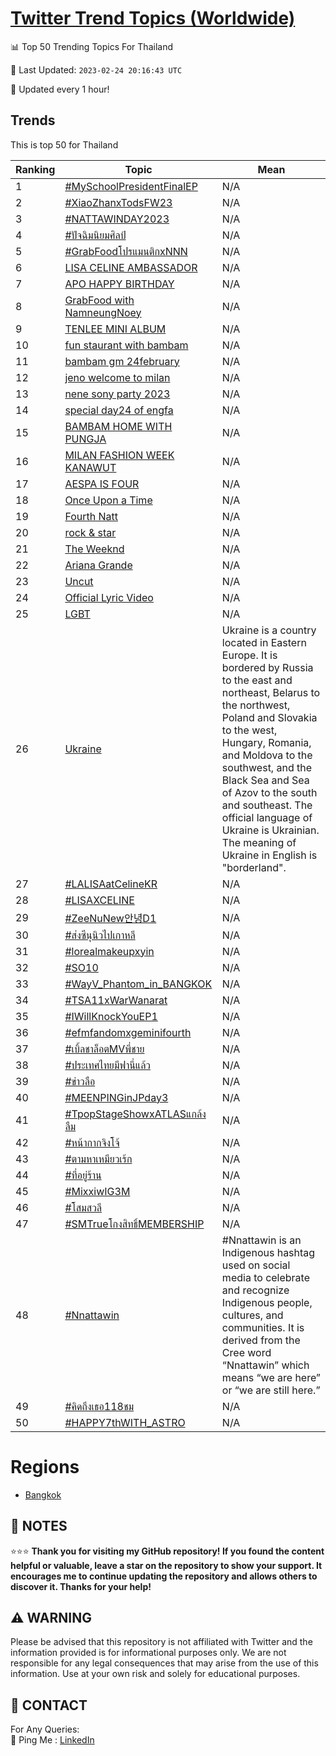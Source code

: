[Twitter Trend Topics (Worldwide)](https://github.com/ErcinDedeoglu/Twitter-Trend-Topics)
==========


📊 Top 50 Trending Topics For Thailand

📆 Last Updated: `2023-02-24 20:16:43 UTC`

🔧 Updated every 1 hour!


## Trends

This is top 50 for Thailand

| Ranking | Topic | Mean |
| ------- | ------------ | ------------ |
| 1 | [#MySchoolPresidentFinalEP](http://twitter.com/search?q=%23MySchoolPresidentFinalEP) | N/A |
| 2 | [#XiaoZhanxTodsFW23](http://twitter.com/search?q=%23XiaoZhanxTodsFW23) | N/A |
| 3 | [#NATTAWINDAY2023](http://twitter.com/search?q=%23NATTAWINDAY2023) | N/A |
| 4 | [#ปัจฉิมนิยมศิลป์](http://twitter.com/search?q=%23%e0%b8%9b%e0%b8%b1%e0%b8%88%e0%b8%89%e0%b8%b4%e0%b8%a1%e0%b8%99%e0%b8%b4%e0%b8%a2%e0%b8%a1%e0%b8%a8%e0%b8%b4%e0%b8%a5%e0%b8%9b%e0%b9%8c) | N/A |
| 5 | [#GrabFoodโปรแมนติกxNNN](http://twitter.com/search?q=%23GrabFood%e0%b9%82%e0%b8%9b%e0%b8%a3%e0%b9%81%e0%b8%a1%e0%b8%99%e0%b8%95%e0%b8%b4%e0%b8%81xNNN) | N/A |
| 6 | [LISA CELINE AMBASSADOR](http://twitter.com/search?q=LISA+CELINE+AMBASSADOR) | N/A |
| 7 | [APO HAPPY BIRTHDAY](http://twitter.com/search?q=APO+HAPPY+BIRTHDAY) | N/A |
| 8 | [GrabFood with NamneungNoey](http://twitter.com/search?q=GrabFood+with+NamneungNoey) | N/A |
| 9 | [TENLEE MINI ALBUM](http://twitter.com/search?q=TENLEE+MINI+ALBUM) | N/A |
| 10 | [fun staurant with bambam](http://twitter.com/search?q=fun+staurant+with+bambam) | N/A |
| 11 | [bambam gm 24february](http://twitter.com/search?q=bambam+gm+24february) | N/A |
| 12 | [jeno welcome to milan](http://twitter.com/search?q=jeno+welcome+to+milan) | N/A |
| 13 | [nene sony party 2023](http://twitter.com/search?q=nene+sony+party+2023) | N/A |
| 14 | [special day24 of engfa](http://twitter.com/search?q=special+day24+of+engfa) | N/A |
| 15 | [BAMBAM HOME WITH PUNGJA](http://twitter.com/search?q=BAMBAM+HOME+WITH+PUNGJA) | N/A |
| 16 | [MILAN FASHION WEEK KANAWUT](http://twitter.com/search?q=MILAN+FASHION+WEEK+KANAWUT) | N/A |
| 17 | [AESPA IS FOUR](http://twitter.com/search?q=AESPA+IS+FOUR) | N/A |
| 18 | [Once Upon a Time](http://twitter.com/search?q=Once+Upon+a+Time) | N/A |
| 19 | [Fourth Natt](http://twitter.com/search?q=Fourth+Natt) | N/A |
| 20 | [rock & star](http://twitter.com/search?q=rock+%26+star) | N/A |
| 21 | [The Weeknd](http://twitter.com/search?q=The+Weeknd) | N/A |
| 22 | [Ariana Grande](http://twitter.com/search?q=Ariana+Grande) | N/A |
| 23 | [Uncut](http://twitter.com/search?q=Uncut) | N/A |
| 24 | [Official Lyric Video](http://twitter.com/search?q=Official+Lyric+Video) | N/A |
| 25 | [LGBT](http://twitter.com/search?q=LGBT) | N/A |
| 26 | [Ukraine](http://twitter.com/search?q=Ukraine) | Ukraine is a country located in Eastern Europe. It is bordered by Russia to the east and northeast, Belarus to the northwest, Poland and Slovakia to the west, Hungary, Romania, and Moldova to the southwest, and the Black Sea and Sea of Azov to the south and southeast. The official language of Ukraine is Ukrainian. The meaning of Ukraine in English is "borderland". |
| 27 | [#LALISAatCelineKR](http://twitter.com/search?q=%23LALISAatCelineKR) | N/A |
| 28 | [#LISAXCELINE](http://twitter.com/search?q=%23LISAXCELINE) | N/A |
| 29 | [#ZeeNuNew안녕D1](http://twitter.com/search?q=%23ZeeNuNew%ec%95%88%eb%85%95D1) | N/A |
| 30 | [#ส่งซีนุนิวไปเกาหลี](http://twitter.com/search?q=%23%e0%b8%aa%e0%b9%88%e0%b8%87%e0%b8%8b%e0%b8%b5%e0%b8%99%e0%b8%b8%e0%b8%99%e0%b8%b4%e0%b8%a7%e0%b9%84%e0%b8%9b%e0%b9%80%e0%b8%81%e0%b8%b2%e0%b8%ab%e0%b8%a5%e0%b8%b5) | N/A |
| 31 | [#lorealmakeupxyin](http://twitter.com/search?q=%23lorealmakeupxyin) | N/A |
| 32 | [#SO10](http://twitter.com/search?q=%23SO10) | N/A |
| 33 | [#WayV_Phantom_in_BANGKOK](http://twitter.com/search?q=%23WayV_Phantom_in_BANGKOK) | N/A |
| 34 | [#TSA11xWarWanarat](http://twitter.com/search?q=%23TSA11xWarWanarat) | N/A |
| 35 | [#IWillKnockYouEP1](http://twitter.com/search?q=%23IWillKnockYouEP1) | N/A |
| 36 | [#efmfandomxgeminifourth](http://twitter.com/search?q=%23efmfandomxgeminifourth) | N/A |
| 37 | [#เบิ้ลชาล็อตMVพี่ชาย](http://twitter.com/search?q=%23%e0%b9%80%e0%b8%9a%e0%b8%b4%e0%b9%89%e0%b8%a5%e0%b8%8a%e0%b8%b2%e0%b8%a5%e0%b9%87%e0%b8%ad%e0%b8%95MV%e0%b8%9e%e0%b8%b5%e0%b9%88%e0%b8%8a%e0%b8%b2%e0%b8%a2) | N/A |
| 38 | [#ประเทศไทยมีฟานี่แล้ว](http://twitter.com/search?q=%23%e0%b8%9b%e0%b8%a3%e0%b8%b0%e0%b9%80%e0%b8%97%e0%b8%a8%e0%b9%84%e0%b8%97%e0%b8%a2%e0%b8%a1%e0%b8%b5%e0%b8%9f%e0%b8%b2%e0%b8%99%e0%b8%b5%e0%b9%88%e0%b9%81%e0%b8%a5%e0%b9%89%e0%b8%a7) | N/A |
| 39 | [#ข่าวลือ](http://twitter.com/search?q=%23%e0%b8%82%e0%b9%88%e0%b8%b2%e0%b8%a7%e0%b8%a5%e0%b8%b7%e0%b8%ad) | N/A |
| 40 | [#MEENPINGinJPday3](http://twitter.com/search?q=%23MEENPINGinJPday3) | N/A |
| 41 | [#TpopStageShowxATLASแกล้งลืม](http://twitter.com/search?q=%23TpopStageShowxATLAS%e0%b9%81%e0%b8%81%e0%b8%a5%e0%b9%89%e0%b8%87%e0%b8%a5%e0%b8%b7%e0%b8%a1) | N/A |
| 42 | [#หน้ากากจิงโจ้](http://twitter.com/search?q=%23%e0%b8%ab%e0%b8%99%e0%b9%89%e0%b8%b2%e0%b8%81%e0%b8%b2%e0%b8%81%e0%b8%88%e0%b8%b4%e0%b8%87%e0%b9%82%e0%b8%88%e0%b9%89) | N/A |
| 43 | [#ตามหาเหมียวเร้ก](http://twitter.com/search?q=%23%e0%b8%95%e0%b8%b2%e0%b8%a1%e0%b8%ab%e0%b8%b2%e0%b9%80%e0%b8%ab%e0%b8%a1%e0%b8%b5%e0%b8%a2%e0%b8%a7%e0%b9%80%e0%b8%a3%e0%b9%89%e0%b8%81) | N/A |
| 44 | [#ที่อยู่ร้าน](http://twitter.com/search?q=%23%e0%b8%97%e0%b8%b5%e0%b9%88%e0%b8%ad%e0%b8%a2%e0%b8%b9%e0%b9%88%e0%b8%a3%e0%b9%89%e0%b8%b2%e0%b8%99) | N/A |
| 45 | [#MixxiwIG3M](http://twitter.com/search?q=%23MixxiwIG3M) | N/A |
| 46 | [#โสมสวลี](http://twitter.com/search?q=%23%e0%b9%82%e0%b8%aa%e0%b8%a1%e0%b8%aa%e0%b8%a7%e0%b8%a5%e0%b8%b5) | N/A |
| 47 | [#SMTrueโกงสิทธิ์MEMBERSHIP](http://twitter.com/search?q=%23SMTrue%e0%b9%82%e0%b8%81%e0%b8%87%e0%b8%aa%e0%b8%b4%e0%b8%97%e0%b8%98%e0%b8%b4%e0%b9%8cMEMBERSHIP) | N/A |
| 48 | [#Nnattawin](http://twitter.com/search?q=%23Nnattawin) | #Nnattawin is an Indigenous hashtag used on social media to celebrate and recognize Indigenous people, cultures, and communities. It is derived from the Cree word “Nnattawin” which means “we are here” or “we are still here.” |
| 49 | [#คิดถึงเธอ118ชม](http://twitter.com/search?q=%23%e0%b8%84%e0%b8%b4%e0%b8%94%e0%b8%96%e0%b8%b6%e0%b8%87%e0%b9%80%e0%b8%98%e0%b8%ad118%e0%b8%8a%e0%b8%a1) | N/A |
| 50 | [#HAPPY7thWITH_ASTRO](http://twitter.com/search?q=%23HAPPY7thWITH_ASTRO) | N/A |



# Regions

* [Bangkok](</Thailand/Bangkok.md>)



## 📝 NOTES

⭐⭐⭐ **Thank you for visiting my GitHub repository! If you found the content helpful or valuable, leave a star on the repository to show your support. It encourages me to continue updating the repository and allows others to discover it. Thanks for your help!**


## ⚠️ WARNING

Please be advised that this repository is not affiliated with Twitter and the information provided is for informational purposes only. We are not responsible for any legal consequences that may arise from the use of this information. Use at your own risk and solely for educational purposes.


## 📨 CONTACT

 For Any Queries:  
            🏓 Ping Me : [LinkedIn](https://www.linkedin.com/in/ercindedeoglu/)

